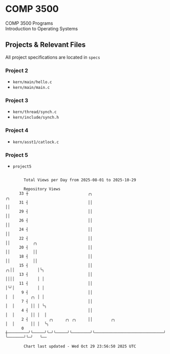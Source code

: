 # COMP 3500
COMP 3500 Programs  
Introduction to Operating Systems  
## Projects & Relevant Files
All project specifications are located in `specs`
### Project 2
- `kern/main/hello.c`
- `kern/main/main.c`
### Project 3
- `kern/thread/synch.c`
- `kern/include/synch.h`
### Project 4
- `kern/asst1/catlock.c`
### Project 5
- `project5`

```

        Total Views per Day from 2025-08-01 to 2025-10-29

        Repository Views
      33 ┼                          ╭╮                                          ╭╮
      31 ┤                          ││                                          ││
      29 ┤                          ││                                          ││
      26 ┤                          ││                                          ││
      24 ┤                          ││                                          ││
      22 ┤                          ││                                          ││          ╭╮
      20 ┤                          ││                                          ││          ││
      18 ┤                          ││                                          ││          ││
      15 ┤                          ││                                        ╭╮││          │╰╮
      13 ┤                          ││                                        ││││          │ │
      11 ┤                          ││                                        │╰╯│          │ │
       9 ┤                          ││                                        │  │       ╭╮ │ │
       7 ┤                          ││                                        │  │       ││ │ ╰╮
       4 ┤                          ││                                        │  │       ││ │  │
       2 ┤         ╭╮     ╭╮ ╭╮     ││        ╭╮                              │  │       ││ │  ╰╮
       0 ┼─────────╯╰─────╯╰─╯╰─────╯╰────────╯╰──────────────────────────────╯  ╰───────╯╰─╯   ╰──

        Chart last updated - Wed Oct 29 23:56:50 2025 UTC
        
```
